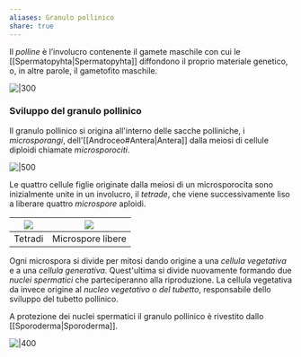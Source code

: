 ```yaml
---
aliases: Granulo pollinico
share: true
---
```

Il *polline* è l’involucro contenente il gamete maschile con cui le [[Spermatopyhta|Spermatopyhta]] diffondono il proprio materiale genetico, o, in altre parole, il gametofito maschile.

![|300](66b585e8229890b804c021f34148ca97_MD5%201.png)

### Sviluppo del granulo pollinico
Il granulo pollinico si origina all'interno delle sacche polliniche, i *microsporangi*, dell'[[Androceo#Antera|Antera]] dalla meiosi di cellule diploidi chiamate *microsporociti*.

![|500](ba73d2f51a937eb26f413efcc8c0ce5d_MD5%201.png)


Le quattro cellule figlie originate dalla meiosi di un microsporocita sono inizialmente unite in un involucro, il *tetrade*, che viene successivamente liso a liberare quattro *microspore* aploidi.

| ![](b082e3d78b0533586cffb213de6a5224_MD5%201.png) | ![](88ba1869ca7b8b5137d59552e326721e_MD5%201.png) |
|:------------------------------------:|:------------------------------------:|
|               Tetradi                |          Microspore libere           |

Ogni microspora si divide per mitosi dando origine a una *cellula vegetativa* e a una *cellula generativa*. Quest'ultima si divide nuovamente formando due *nuclei spermatici* che parteciperanno alla riproduzione.
La cellula vegetativa da invece origine al *nucleo vegetativo* o *del tubetto*, responsabile dello sviluppo del tubetto pollinico.

A protezione dei nuclei spermatici il granulo pollinico è rivestito dallo [[Sporoderma|Sporoderma]].

![|400](94ef2a74d6c51f2804dab8453fd76299_MD5%201.png)